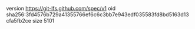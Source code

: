 version https://git-lfs.github.com/spec/v1
oid sha256:3fd4576b729a41355766ef6c6c3bb7e943edf035583fd8bd5163d13cfa5fb2ce
size 5101
